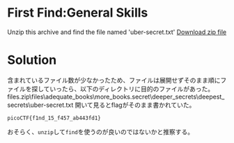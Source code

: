 # First Find:General Skills

Unzip this archive and find the file named 'uber-secret.txt'
[Download zip file](https://github.com/colza12/ctf_writeup/blob/main/picoGym%20Exclusive/First%20Find/files.zip)

# Solution

含まれているファイル数が少なかったため、ファイルは展開せずそのまま順にファイルを探していったら、以下のディレクトリに目的のファイルがあった。
files.zip\files\adequate_books\more_books\.secret\deeper_secrets\deepest_secrets\uber-secret.txt
開いて見るとflagがそのまま書かれていた。

`picoCTF{f1nd_15_f457_ab443fd1}`

おそらく、`unzip`して`find`を使うのが良いのではないかと推察する。
